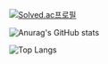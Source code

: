[![Solved.ac프로필](http://mazassumnida.wtf/api/generate_badge?boj=sysh0107)](https://solved.ac/sysh0107)

![Anurag's GitHub stats](https://github-readme-stats.vercel.app/api?username=SandyLee-00&show_icons=true&theme=transparent)

![Top Langs](https://github-readme-stats.vercel.app/api/top-langs/?username=SandyLee-00&layout=compact&theme=transparent)
